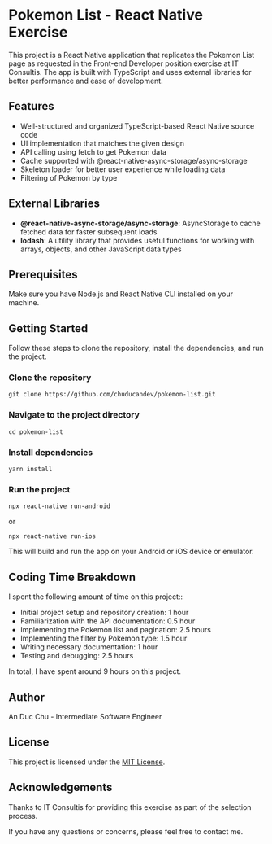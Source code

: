 # Pokemon List - React Native Exercise

This project is a React Native application that replicates the Pokemon List page as requested in the Front-end Developer position exercise at IT Consultis. The app is built with TypeScript and uses external libraries for better performance and ease of development.

## Features

-   Well-structured and organized TypeScript-based React Native source code
-   UI implementation that matches the given design
-   API calling using fetch to get Pokemon data
-   Cache supported with @react-native-async-storage/async-storage
-   Skeleton loader for better user experience while loading data
-   Filtering of Pokemon by type

## External Libraries

-   **@react-native-async-storage/async-storage**: AsyncStorage to cache fetched data for faster subsequent loads
-   **lodash**: A utility library that provides useful functions for working with arrays, objects, and other JavaScript data types

## Prerequisites

Make sure you have Node.js and React Native CLI installed on your machine.

## Getting Started

Follow these steps to clone the repository, install the dependencies, and run the project.

### Clone the repository

```
git clone https://github.com/chuducandev/pokemon-list.git
```

### Navigate to the project directory

```
cd pokemon-list
```

### Install dependencies

```
yarn install
```

### Run the project

```
npx react-native run-android
```

or

```
npx react-native run-ios
```

This will build and run the app on your Android or iOS device or emulator.

## Coding Time Breakdown

I spent the following amount of time on this project::

-   Initial project setup and repository creation: 1 hour
-   Familiarization with the API documentation: 0.5 hour
-   Implementing the Pokemon list and pagination: 2.5 hours
-   Implementing the filter by Pokemon type: 1.5 hour
-   Writing necessary documentation: 1 hour
-   Testing and debugging: 2.5 hours

In total, I have spent around 9 hours on this project.

## Author

An Duc Chu - Intermediate Software Engineer

## License

This project is licensed under the
[MIT License](https://choosealicense.com/licenses/mit/).

## Acknowledgements

Thanks to IT Consultis for providing this exercise as part of the selection process.

If you have any questions or concerns, please feel free to contact me.
